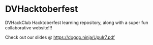 # DVHacktoberfest
DVHackClub Hacktoberfest learning repository, along with a super fun collaborative website!!!

Check out our slides @ https://doggo.ninja/UpuIr7.pdf